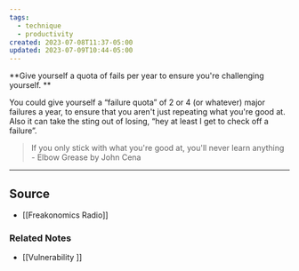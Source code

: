 ```yaml
---
tags:
  - technique
  - productivity
created: 2023-07-08T11:37-05:00
updated: 2023-07-09T10:44-05:00
---
```

**Give yourself a quota of fails per year to ensure you're challenging yourself. **

You could give yourself a “failure quota” of 2 or 4 (or whatever) major failures a year, to ensure that you aren't just repeating what you're good at. Also it can take the sting out of losing, “hey at least I get to check off a failure”.

> If you only stick with what you're good at, you'll never learn anything - Elbow Grease by John Cena
> 

---

## Source
- [[Freakonomics Radio]]

### Related Notes
- [[Vulnerability ]]